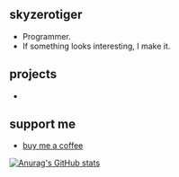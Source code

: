 ## skyzerotiger

- Programmer.
- If something looks interesting, I make it.

## projects

-

## support me
- [buy me a coffee](https://www.buymeacoffee.com/skyzero)


[![Anurag's GitHub stats](https://github-readme-stats.vercel.app/api?username=skyzerotiger&theme=dark)](https://github.com/anuraghazra/github-readme-stats)

